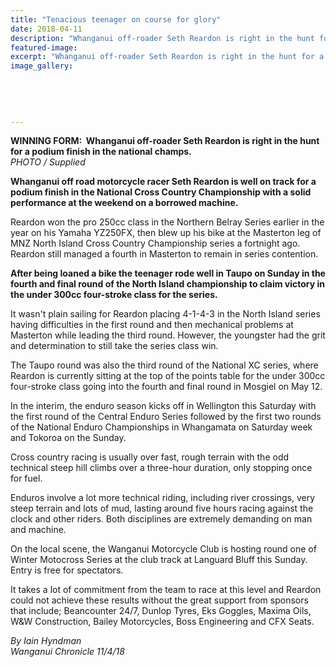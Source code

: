 ```yaml
---
title: "Tenacious teenager on course for glory"
date: 2018-04-11
description: "Whanganui off-roader Seth Reardon is right in the hunt for a podium finish in the national champs..."
featured-image: 
excerpt: "Whanganui off-roader Seth Reardon is right in the hunt for a podium finish in the national champs."
image_gallery:
	
	
	
	
	
---
```


<p class="element element-paragraph"><strong>WINNING FORM:&nbsp; Whanganui off-roader Seth Reardon is right in the hunt for a podium finish in the national champs.</strong><br /><em>PHOTO / Supplied</em></p>
<p class="element element-paragraph"><strong>Whanganui off road motorcycle racer Seth Reardon is well on track for a podium finish in the National Cross Country Championship with a solid performance at the weekend on a borrowed machine.</strong></p>
<p class="element element-paragraph">Reardon won the pro 250cc class in the Northern Belray Series earlier in the year on his Yamaha YZ250FX, then blew up his bike at the Masterton leg of MNZ North Island Cross Country Championship series a fortnight ago. Reardon still managed a fourth in Masterton to remain in series contention.</p>
<p class="element element-paragraph"><strong>After being loaned a bike the teenager rode well in Taupo on Sunday in the fourth and final round of the North Island championship to claim victory in the under 300cc four-stroke class for the series.</strong></p>
<p class="element element-paragraph">It wasn't plain sailing for Reardon placing 4-1-4-3 in the North Island series having difficulties in the first round and then mechanical problems at Masterton while leading the third round. However, the youngster had the grit and determination to still take the series class win.</p>
<p class="element element-paragraph">The Taupo round was also the third round of the National XC series, where Reardon is currently sitting at the top of the points table for the under 300cc four-stroke class going into the fourth and final round in Mosgiel on May 12.</p>
<p class="element element-paragraph">In the interim, the enduro season kicks off in Wellington this Saturday with the first round of the Central Enduro Series followed by the first two rounds of the National Enduro Championships in Whangamata on Saturday week and Tokoroa on the Sunday.</p>
<p class="element element-paragraph">Cross country racing is usually over fast, rough terrain with the odd technical steep hill climbs over a three-hour duration, only stopping once for fuel.</p>
<p class="element element-paragraph">Enduros involve a lot more technical riding, including river crossings, very steep terrain and lots of mud, lasting around five hours racing against the clock and other riders. Both disciplines are extremely demanding on man and machine.</p>
<p class="element element-paragraph">On the local scene, the Wanganui Motorcycle Club is hosting round one of Winter Motocross Series at the club track at Languard Bluff this Sunday. Entry is free for spectators.</p>
<p class="element element-paragraph">It takes a lot of commitment from the team to race at this level and Reardon could not achieve these results without the great support from sponsors that include; Beancounter 24/7, Dunlop Tyres, Eks Goggles, Maxima Oils, W&amp;W Construction, Bailey Motorcycles, Boss Engineering and CFX Seats.</p>
<p><em>By Iain Hyndman</em><br /><em>Wanganui Chronicle 11/4/18</em></p>

